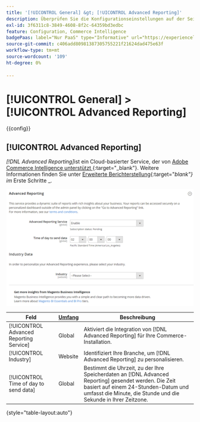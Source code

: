 ```yaml
---
title: '[!UICONTROL General] &gt; [!UICONTROL Advanced Reporting]'
description: Überprüfen Sie die Konfigurationseinstellungen auf der Seite [!UICONTROL General] &gt; [!UICONTROL Advanced Reporting] des Commerce Admin-Bereichs.
exl-id: 3f6311c8-3849-4608-8f2c-64359bd3edbc
feature: Configuration, Commerce Intelligence
badgePaas: label="Nur PaaS" type="Informative" url="https://experienceleague.adobe.com/de/docs/commerce/user-guides/product-solutions" tooltip="Gilt nur für Adobe Commerce in Cloud-Projekten (von Adobe verwaltete PaaS-Infrastruktur) und lokale Projekte."
source-git-commit: c406add80981387305755221f21624dad475e63f
workflow-type: tm+mt
source-wordcount: '109'
ht-degree: 0%

---
```


# [!UICONTROL General] > [!UICONTROL Advanced Reporting]

{{config}}

## [!UICONTROL Advanced Reporting]

_[!DNL Advanced Reporting]_&#x200B;ist ein Cloud-basierter Service, der von [Adobe Commerce Intelligence unterstützt ][1]{:target="_blank"}. Weitere Informationen finden Sie unter [Erweiterte Berichterstellung][2]{:target="_blank"} im_ Erste Schritte _.

![Erweiterte Berichterstellung](./assets/advanced-reporting.png)<!-- zoom -->

<!-- [Advanced Reporting](https://experienceleague.adobe.com/de/docs/commerce-admin/start/reporting/business-intelligence#advanced-reporting) -->

| Feld | [Umfang](../../getting-started/websites-stores-views.md#scope-settings) | Beschreibung |
|--- |--- |--- |
| [!UICONTROL Advanced Reporting Service] | Global | Aktiviert die Integration von [!DNL Advanced Reporting] für Ihre Commerce-Installation. |
| [!UICONTROL Industry] | Website | Identifiziert Ihre Branche, um [!DNL Advanced Reporting] zu personalisieren. |
| [!UICONTROL Time of day to send data] | Global | Bestimmt die Uhrzeit, zu der Ihre Speicherdaten an [!DNL Advanced Reporting] gesendet werden. Die Zeit basiert auf einem 24-Stunden-Datum und umfasst die Minute, die Stunde und die Sekunde in Ihrer Zeitzone. |

{style="table-layout:auto"}

[1]: https://experienceleague.adobe.com/docs/commerce-business-intelligence/mbi/getting-started.html?lang=de
[2]: https://experienceleague.adobe.com/docs/commerce-admin/start/reporting/business-intelligence.html?lang=de#advanced-reporting
